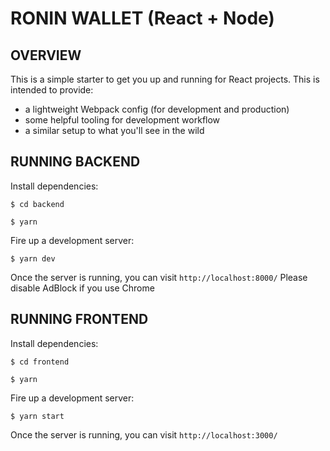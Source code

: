 # RONIN WALLET (React + Node)

## OVERVIEW
This is a simple starter to get you up and running for React projects. This is intended to provide:

* a lightweight Webpack config (for development and production)
* some helpful tooling for development workflow
* a similar setup to what you'll see in the wild

## RUNNING BACKEND
Install dependencies:
```
$ cd backend
```

```
$ yarn
```

Fire up a development server:
```
$ yarn dev
```

Once the server is running, you can visit `http://localhost:8000/`
Please disable AdBlock if you use Chrome

## RUNNING FRONTEND
Install dependencies:
```
$ cd frontend
```

```
$ yarn
```

Fire up a development server:
```
$ yarn start
```

Once the server is running, you can visit `http://localhost:3000/`

